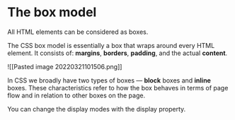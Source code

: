 # The box model


All HTML elements can be considered as boxes.

The CSS box model is essentially a box that wraps around every HTML element. It consists of: **margins**, **borders**, **padding**, and the actual **content**.

![[Pasted image 20220321101506.png]]


In CSS we broadly have two types of boxes — **block** boxes and **inline** boxes. These characteristics refer to how the box behaves in terms of page flow and in relation to other boxes on the page.

You can change the display modes with the display property.